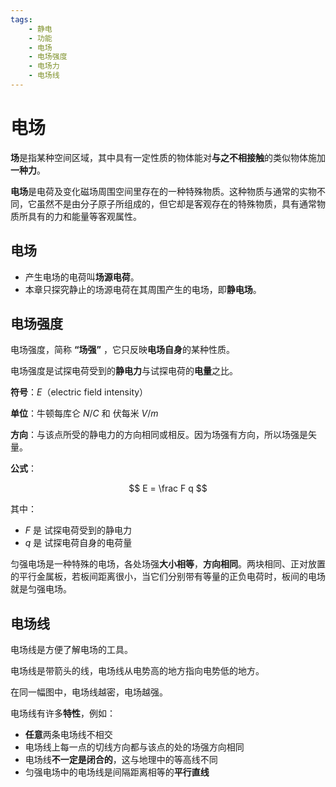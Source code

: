 ```yaml
---
tags:
    - 静电
    - 功能
    - 电场
    - 电场强度
    - 电场力
    - 电场线
---
```


# 电场

**场**是指某种空间区域，其中具有一定性质的物体能对**与之不相接触**的类似物体施加**一种力**。

**电场**是电荷及变化磁场周围空间里存在的一种特殊物质。这种物质与通常的实物不同，它虽然不是由分子原子所组成的，但它却是客观存在的特殊物质，具有通常物质所具有的力和能量等客观属性。

## 电场

- 产生电场的电荷叫**场源电荷**。
- 本章只探究静止的场源电荷在其周围产生的电场，即**静电场**。

## 电场强度

电场强度，简称 **“场强”** ，它只反映**电场自身**的某种性质。

电场强度是试探电荷受到的**静电力**与试探电荷的**电量**之比。

**符号**：$E$（electric field intensity）

**单位**：牛顿每库仑 $N / C$ 和 伏每米 $V / m$

**方向**：与该点所受的静电力的方向相同或相反。因为场强有方向，所以场强是矢量。

**公式**：

$$
    E = \frac F q
$$

其中：

- $F$ 是 试探电荷受到的静电力
- $q$ 是 试探电荷自身的电荷量

匀强电场是一种特殊的电场，各处场强**大小相等**，**方向相同**。两块相同、正对放置的平行金属板，若板间距离很小，当它们分别带有等量的正负电荷时，板间的电场就是匀强电场。

## 电场线

电场线是方便了解电场的工具。

电场线是带箭头的线，电场线从电势高的地方指向电势低的地方。

在同一幅图中，电场线越密，电场越强。

电场线有许多**特性**，例如：

- **任意**两条电场线不相交
- 电场线上每一点的切线方向都与该点的处的场强方向相同
- 电场线**不一定是闭合的**，这与地理中的等高线不同
- 匀强电场中的电场线是间隔距离相等的**平行直线**
